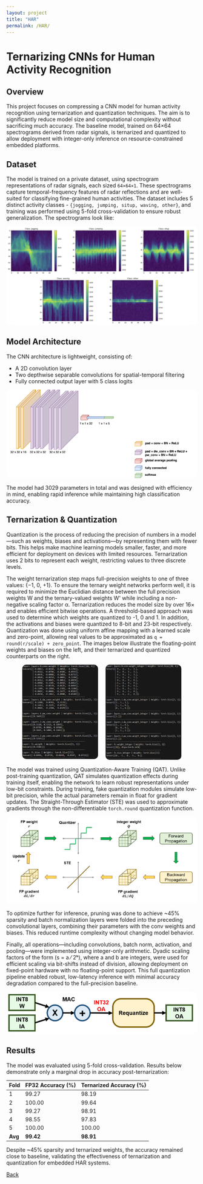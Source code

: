 ```yaml
---
layout: project
title: "HAR"
permalink: /HAR/
---
```


# Ternarizing CNNs for Human Activity Recognition

## Overview

This project focuses on compressing a CNN model for human activity recognition using ternarization and quantization techniques. The aim is to significantly reduce model size and computational complexity without sacrificing much accuracy. The baseline model, trained on 64×64 spectrograms derived from radar signals, is ternarized and quantized to allow deployment with integer-only inference on resource-constrained embedded platforms.

## Dataset

The model is trained on a private dataset, using spectrogram representations of radar signals, each sized `64×64×1`. These spectrograms capture temporal-frequency features of radar reflections and are well-suited for classifying fine-grained human activities. The dataset includes 5 distinct activity classes - `{jogging, jumping, situp, waving, other}`, and training was performed using 5-fold cross-validation to ensure robust generalization. The spectrograms look like:

<a href="/HAR/">
    <img src="/assets/img/spectrograms.png" alt="Input Spectrograms" style="width: 15   0px; border-radius: 10px;">
</a>

## Model Architecture

The CNN architecture is lightweight, consisting of:
- A 2D convolution layer
- Two depthwise separable convolutions for spatial-temporal filtering
- Fully connected output layer with 5 class logits

<a href="/HAR/">
    <img src="/assets/img/CNN.png" alt="CNN" style="width: 15   0px; border-radius: 10px;">
</a>

The model had 3029 parameters in total and was designed with efficiency in mind, enabling rapid inference while maintaining high classification accuracy.

## Ternarization & Quantization

Quantization is the process of reducing the precision of numbers in a model—such as weights, biases and activations—by representing them with fewer bits. This helps make machine learning models smaller, faster, and more efficient for deployment on devices with limited resources. Ternarization uses 2 bits to represent each weight, restricting values to three discrete levels.

The weight ternarization step maps full-precision weights to one of three values: {−1, 0, +1}. To ensure the ternary weight networks perform well, it is required to minimize the Euclidian distance between the full precision weights W and the ternary-valued weights W' while including a non-negative scaling factor α. Ternarization reduces the model size by over 16× and enables efficient bitwise operations. A threshold-based approach was used to determine which weights are quantized to -1, 0 and 1. In addition, the activations and biases were quantized to 8-bit and 23-bit respectively. Quantization was done using uniform affine mapping with a learned scale and zero-point, allowing real values to be approximated as `q = round(r/scale) + zero_point`. The images below illustrate the floating-point weights and biases on the left, and their ternarized and quantized counterparts on the right.

<div style="display: flex; justify-content: center; gap: 20px; flex-wrap: wrap;">
  <a href="/HAR/">
    <img src="/assets/img/fp32weights.png" alt="Floating Point Weights"
         style="width: 200px; border-radius: 10px;">
  </a>
  <a href="/HAR/">
    <img src="/assets/img/ternaryweights.png" alt="Ternarized Integer Weights"
         style="width: 200px; height: 250px; border-radius: 10px;">
  </a>
</div>


The model was trained using Quantization-Aware Training (QAT). Unlike post-training quantization, QAT simulates quantization effects during training itself, enabling the network to learn robust representations under low-bit constraints. During training, fake quantization modules simulate low-bit precision, while the actual parameters remain in float for gradient updates. The Straight-Through Estimator (STE) was used to approximate gradients through the non-differentiable `torch.round` quantization function.

<a href="/HAR/">
    <img src="/assets/img/QAT.png" alt="Quantization Aware Training" style="width: 15   0px; border-radius: 10px;">
</a>

To optimize further for inference, pruning was done to achieve ~45% sparsity and batch normalization layers were folded into the preceding convolutional layers, combining their parameters with the conv weights and biases. This reduced runtime complexity without changing model behavior.

Finally, all operations—including convolutions, batch norm, activation, and pooling—were implemented using integer-only arithmetic. Dyadic scaling factors of the form (s = a ⁄ 2ᵇ), where a and b are integers, were used for efficient scaling via bit-shifts instead of division, allowing deployment on fixed-point hardware with no floating-point support. This full quantization pipeline enabled robust, low-latency inference with minimal accuracy degradation compared to the full-precision baseline.

<a href="/HAR/">
    <img src="/assets/img/int_inference.png" alt="Integer-Only Inference" style="width: 15   0px; border-radius: 10px;">
</a>

## Results

The model was evaluated using 5-fold cross-validation. Results below demonstrate only a marginal drop in accuracy post-ternarization:

| Fold | FP32 Accuracy (%) | Ternarized Accuracy (%) |
|------|-------------------|-------------------------|
| 1    | 99.27             | 98.19                   |
| 2    | 100.00            | 99.64                   |
| 3    | 99.27             | 98.91                   |
| 4    | 98.55             | 97.83                   |
| 5    | 100.00            | 100.00                  |
| **Avg** | **99.42**      | **98.91**               |

Despite ~45% sparsity and ternarized weights, the accuracy remained close to baseline, validating the effectiveness of ternarization and quantization for embedded HAR systems.

[Back](/)